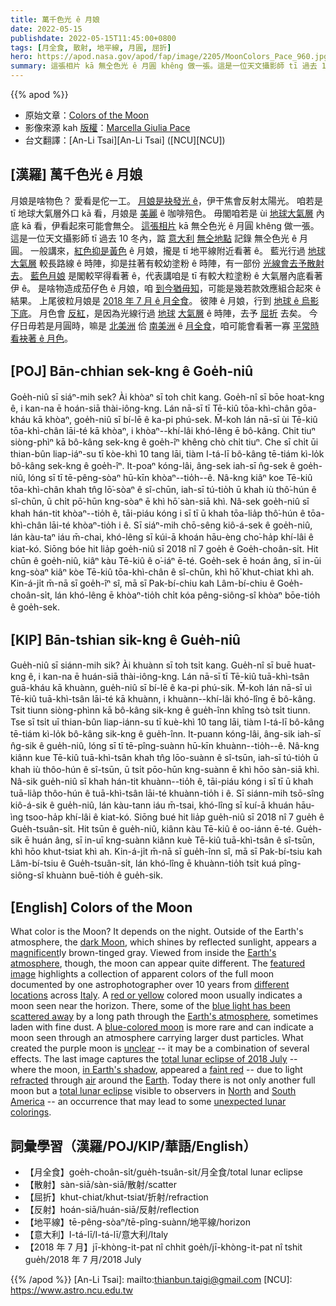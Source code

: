 ```yaml
---
title: 萬千色光 ê 月娘
date: 2022-05-15
publishdate: 2022-05-15T11:45:00+0800
tags: [月全食, 散射, 地平線, 月圓, 屈折]
hero: https://apod.nasa.gov/apod/fap/image/2205/MoonColors_Pace_960.jpg
summary: 這張相片 kā 無仝色光 ê 月圓 khêng 做一張。這是一位天文攝影師 tī 過去 10 冬內，踮 意大利 無仝地點記錄 無仝色光 ê 月圓。
---
```


{{% apod %}}

- 原始文章：[Colors of the Moon](https://apod.nasa.gov/apod/)
- 影像來源 kah [版權][copyright]：[Marcella Giulia Pace](https://greenflash.photo/about-me/)
- 台文翻譯：[An-Li Tsai][An-Li Tsai] ([NCU][NCU])

## [漢羅] 萬千色光 ê 月娘
月娘是啥物色？
愛看是佗一工。
[月娘是袂發光 ê][dark Moon]，伊干焦會反射太陽光。
咱若是 tī 地球大氣層外口 kā 看，月娘是 [美麗][magnificent] ê 咖啡殕色。
毋閣咱若是 ùi [地球大氣層][Earth's atmosphere] 內底 kā 看，伊看起來可能會無仝。
[這張相片][featured image] kā 無仝色光 ê 月圓 khêng 做一張。
這是一位天文攝影師 tī 過去 10 冬內，踮 [意大利][Italy] [無仝地點][different locations] 記錄 無仝色光 ê 月圓。
一般講來，[紅色抑是黃色][red or yellow] ê 月娘，攏是 tī 地平線附近看著 ê。
藍光行過 [地球大氣層][Earth's atmosphere] 較長路線 ê 時陣，抑是拄著有較幼塗粉 ê 時陣，有一部份 [光線會去予散射去][blue light has been scattered away]。
[藍色月娘][blue-colored moon] 是閣較罕得看著 ê，代表講咱是 tī 有較大粒塗粉 ê 大氣層內底看著伊 ê。
是啥物造成茄仔色 ê 月娘，咱 [到今猶毋知][unclear]，可能是幾若款效應組合起來 ê 結果。
上尾彼粒月娘是 [2018 年 7 月 ê 月全食][total lunar eclipse of 2018 July]。
彼陣 ê 月娘，行到 [地球 ê 烏影下底][in Earth's shadow]。
月色會 [反紅][faint red]，是因為光線行過 [地球][Earth] [大氣層][air t] ê 時陣，去予 [屈折][refracted] 去矣。
今仔日毋若是月圓時，嘛是 [北美洲][North] 佮 [南美洲][South America] ê [月全食][total lunar eclipse]，咱可能會看著一寡 [平常時看袂著 ê 月色][unexpected lunar colorings t]。

## [POJ] Bān-chhian sek-kng ê Goe̍h-niû
Goe̍h-niû sī siáⁿ-mih sek?
Ài khòaⁿ sī toh chi̍t kang.
Goe̍h-nî sī bōe hoat-kng ê, i kan-na ē hoán-siā thài-iông-kng.
Lán nā-sī tī Tē-kiû tōa-khì-chân gōa-kháu kā khòaⁿ, goe̍h-niû sī bí-lē ê ka-pi phú-sek.
M̄-koh lán nā-sī ùi Tē-kiû tōa-khì-chân lāi-té kā khòaⁿ, i khòaⁿ--khí-lâi khó-lêng ē bô-kâng.
Chit tiuⁿ siòng-phìⁿ kā bô-kâng sek-kng ê goe̍h-îⁿ khêng chò chi̍t tiuⁿ.
Che sī chi̍t ūi thian-bûn liap-iáⁿ-su tī kòe-khì 10 tang lāi, tiàm I-tá-lī bô-kâng tē-tiám kì-lo̍k bô-kâng sek-kng ê goe̍h-îⁿ.
It-poaⁿ kóng-lâi, âng-sek iah-sī n̂g-sek ê goe̍h-niû, lóng sī tī tē-pêng-sòaⁿ hū-kīn khòaⁿ--tio̍h--ê.
Nâ-kng kiâⁿ koe Tē-kiû tōa-khì-chân khah tn̂g lō͘-sòaⁿ ê sî-chūn, iah-sī tú-tio̍h ū khah iù thô͘-hún ê sî-chūn, ū chi̍t pō͘-hūn kng-sòaⁿ ē khì hō͘ sàn-siā khì.
Nâ-sek goe̍h-niû sī khah hán-tit khòaⁿ--tio̍h ê, tāi-piáu kóng i sī tī ū khah tōa-lia̍p thô͘-hún ê tōa-khì-chân lāi-té khòaⁿ-tio̍h i ê.
Sī siáⁿ-mih chō-sêng kiô-á-sek ê goe̍h-niû, lán kàu-taⁿ iáu m̄-chai, khó-lêng sī kúi-ā khoán hāu-èng cho͘-ha̍p khí-lâi ê kiat-kó.
Siōng bóe hit lia̍p goe̍h-niû sī 2018 nî 7 goe̍h ê Goe̍h-choân-si̍t.
Hit chūn ê goe̍h-niû, kiâⁿ kàu Tē-kiû ê o͘-iáⁿ ē-té.
Goe̍h-sek ē hoán âng, sī in-ūi kng-sòaⁿ kiâⁿ kòe Tē-kiû tōa-khì-chân ê sî-chūn, khì hō͘ khut-chiat khì ah.
Kin-á-ji̍t m̄-nā sī goe̍h-îⁿ sî, mā sī Pak-bí-chiu kah Lâm-bí-chiu ê Goe̍h-choân-si̍t, lán khó-lêng ē khòaⁿ-tio̍h chi̍t kóa pêng-siông-sî khòaⁿ bōe-tio̍h ê goe̍h-sek.

## [KIP] Bān-tshian sik-kng ê Gue̍h-niû
Gue̍h-niû sī siánn-mih sik?
Ài khuànn sī toh tsi̍t kang.
Gue̍h-nî sī buē huat-kng ê, i kan-na ē huán-siā thài-iông-kng.
Lán nā-sī tī Tē-kiû tuā-khì-tsân guā-kháu kā khuànn, gue̍h-niû sī bí-lē ê ka-pi phú-sik.
M̄-koh lán nā-sī uì Tē-kiû tuā-khì-tsân lāi-té kā khuànn, i khuànn--khí-lâi khó-lîng ē bô-kâng.
Tsit tiunn siòng-phìnn kā bô-kâng sik-kng ê gue̍h-înn khîng tsò tsi̍t tiunn.
Tse sī tsi̍t uī thian-bûn liap-iánn-su tī kuè-khì 10 tang lāi, tiàm I-tá-lī bô-kâng tē-tiám kì-lo̍k bô-kâng sik-kng ê gue̍h-înn.
It-puann kóng-lâi, âng-sik iah-sī n̂g-sik ê gue̍h-niû, lóng sī tī tē-pîng-suànn hū-kīn khuànn--tio̍h--ê.
Nâ-kng kiânn kue Tē-kiû tuā-khì-tsân khah tn̂g lōo-suànn ê sî-tsūn, iah-sī tú-tio̍h ū khah iù thôo-hún ê sî-tsūn, ū tsi̍t pōo-hūn kng-suànn ē khì hōo sàn-siā khì.
Nâ-sik gue̍h-niû sī khah hán-tit khuànn--tio̍h ê, tāi-piáu kóng i sī tī ū khah tuā-lia̍p thôo-hún ê tuā-khì-tsân lāi-té khuànn-tio̍h i ê.
Sī siánn-mih tsō-sîng kiô-á-sik ê gue̍h-niû, lán kàu-tann iáu m̄-tsai, khó-lîng sī kuí-ā khuán hāu-ìng tsoo-ha̍p khí-lâi ê kiat-kó.
Siōng bué hit lia̍p gue̍h-niû sī 2018 nî 7 gue̍h ê Gue̍h-tsuân-si̍t.
Hit tsūn ê gue̍h-niû, kiânn kàu Tē-kiû ê oo-iánn ē-té.
Gue̍h-sik ē huán âng, sī in-uī kng-suànn kiânn kuè Tē-kiû tuā-khì-tsân ê sî-tsūn, khì hōo khut-tsiat khì ah.
Kin-á-ji̍t m̄-nā sī gue̍h-înn sî, mā sī Pak-bí-tsiu kah Lâm-bí-tsiu ê Gue̍h-tsuân-si̍t, lán khó-lîng ē khuànn-tio̍h tsi̍t kuá pîng-siông-sî khuànn buē-tio̍h ê gue̍h-sik.

## [English] Colors of the Moon

What color is the Moon?
It depends on the night.
Outside of the Earth's atmosphere, the [dark Moon][dark Moon], which shines by reflected sunlight, appears a [magnificent][magnificent]ly brown-tinged gray.
Viewed from inside the [Earth's atmosphere][Earth's atmosphere], though, the moon can appear quite different.
The [featured image][featured image] highlights a collection of apparent colors of the full moon documented by one astrophotographer over 10 years from [different locations][different locations] across [Italy][Italy].
A [red or yellow][red or yellow] colored moon usually indicates a moon seen near the horizon.
There, some of the [blue light has been scattered away][blue light has been scattered away] by a long path through the [Earth's atmosphere][Earth's atmosphere], sometimes laden with fine dust.
A [blue-colored moon][blue-colored moon] is more rare and can indicate a moon seen through an atmosphere carrying larger dust particles.
What created the purple moon is [unclear][unclear] -- it may be a combination of several effects.
The last image captures the [total lunar eclipse of 2018 July][total lunar eclipse of 2018 July] -- where the moon, [in Earth's shadow][in Earth's shadow], appeared a [faint red][faint red] -- due to light [refracted][refracted] through [air][air e] around the [Earth][Earth].
Today there is not only another full moon but a [total lunar eclipse][total lunar eclipse] visible to observers in [North][North] and [South America][South America] -- an occurrence that may lead to some [unexpected lunar colorings][unexpected lunar colorings e].

## 詞彙學習（漢羅/POJ/KIP/華語/English）
- 【月全食】goe̍h-choân-si̍t/gue̍h-tsuân-si̍t/月全食/total lunar eclipse
- 【散射】sàn-siā/sàn-siā/散射/scatter
- 【屈折】khut-chiat/khut-tsiat/折射/refraction
- 【反射】hoán-siā/huán-siā/反射/reflection
- 【地平線】tē-pêng-sòaⁿ/tē-pîng-suànn/地平線/horizon
- 【意大利】I-tá-lī/I-tá-lī/意大利/Italy
- 【2018 年 7 月】jī-khòng-it-pat nî chhit goe̍h/jī-khòng-it-pat nî tshit gue̍h/2018 年 7 月/2018 July



{{% /apod %}}
[An-Li Tsai]: mailto:thianbun.taigi@gmail.com
[NCU]: https://www.astro.ncu.edu.tw

[copyright]: https://apod.nasa.gov/apod/fap/lib/about_apod.html#srapply

[dark Moon]:https://www.universetoday.com/19981/moon-albedo/
[magnificent]:https://apod.nasa.gov/apod/ap031109.html
[Earth's atmosphere]:https://climate.nasa.gov/news/2919/earths-atmosphere-a-multi-layered-cake/
[featured image]:https://greenflash.photo/greenflash-gallery/greenflash-gallery/portfolio/colors-of-the-moon/
[different locations]:https://youtu.be/G0EUqGhYZ6Y
[Italy]:https://en.wikipedia.org/wiki/Italy
[red or yellow]:http://curious.astro.cornell.edu/about-us/46-our-solar-system/the-moon/observing-the-moon/142-why-are-the-moon-and-sun-sometimes-orange-or-red-beginner
[blue light has been scattered away]:https://spaceplace.nasa.gov/blue-sky/en/
[Earth's atmosphere]:https://scied.ucar.edu/shortcontent/earths-atmosphere
[blue-colored moon]:https://www.loc.gov/everyday-mysteries/astronomy/item/what-is-a-blue-moon-is-it-ever-really-blue/
[unclear]:https://s3.amazonaws.com/cdn-origin-etr.akc.org/wp-content/uploads/2018/09/29083523/GettyImages-157531381-1024x746.jpg
[total lunar eclipse of 2018 July]:https://apod.nasa.gov/apod/ap190120.html
[in Earth's shadow]:https://sservi.nasa.gov/wp-content/uploads/2014/04/si_lunar-eclipse_geometry.jpg
[faint red]:https://www.timeanddate.com/eclipse/why-does-moon-look-red-lunar-eclipse.html
[refracted]:https://www.sciencelearn.org.nz/resources/49-refraction-of-light
[air e]:https://apod.nasa.gov/apod/ap220417.html
[air t]:https://apod.tw/daily/20220417/
[Earth]:https://solarsystem.nasa.gov/planets/earth/overview/
[total lunar eclipse]:https://www.timeanddate.com/eclipse/lunar/2022-may-16
[North]:https://en.wikipedia.org/wiki/North_America
[South America]:https://en.wikipedia.org/wiki/South_America
[unexpected lunar colorings e]:https://apod.nasa.gov/apod/ap211201.html
[unexpected lunar colorings t]:https://apod.tw/daily/20211201/
